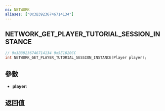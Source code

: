 ```yaml
---
ns: NETWORK
aliases: ["0x3B39236746714134"]
---
```

## NETWORK_GET_PLAYER_TUTORIAL_SESSION_INSTANCE

```c
// 0x3B39236746714134 0x5E1020CC
int NETWORK_GET_PLAYER_TUTORIAL_SESSION_INSTANCE(Player player);
```

## 參數
* **player**: 

## 返回值
